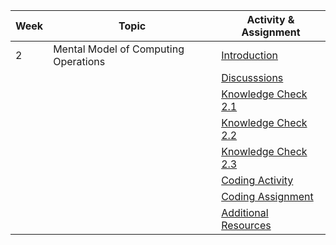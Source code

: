 | Week | Topic                                | Activity & Assignment |
|------|--------------------------------------|-----------------------|
| 2    | Mental Model of Computing Operations | [Introduction](./Introduction%20And%20Instructions.pdf)         |
|      |                                      | [Discusssions](https://classroom.google.com/c/NjE2MjExMTIzMTI1/a/NTIzMzg0MzMwOTIy/details)          |
|      |                                      | [Knowledge Check 2.1](https://docs.google.com/forms/d/1amX5Pb-A83p0tSr2BAuIYLmLiracf1v_Gp4ZzgVqCE8/edit)  |
|      |                                      | [Knowledge Check 2.2](https://docs.google.com/forms/d/1tEW-_kp6niA2UetC2d2mCZEJ9YCPRsKYfeiwQP-_7ng)   |
|      |                                      | [Knowledge Check 2.3](https://docs.google.com/forms/d/1CvE64HGgFsDXp77TsUq3rPiIZUPfUACXVZwQYbcj35s/edit)   |
|      |                                      | [Coding Activity](https://classroom.github.com/a/aL0Zqgva)       |
|      |                                      | [Coding Assignment](https://classroom.github.com/a/w2hTsRBY)       |
|      |                                      | [Additional Resources](./Additional%20Resources.pdf)  |
